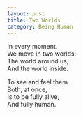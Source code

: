 ```yaml
---
layout: post
title: Two Worlds
category: Being Human 
---
```


In every moment,  
We move in two worlds:  
The world around us,  
And the world inside.

To see and feel them  
Both, at once,  
Is to be fully  alive,  
And fully human.
